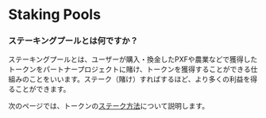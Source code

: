 # Staking Pools

### ステーキングプールとは何ですか？

ステーキングプールとは、ユーザーが購入・換金したPXFや農業などで獲得したトークンをパートナープロジェクトに賭け、トークンを獲得することができる仕組みのことをいいます。ステーク（賭け）すればするほど、より多くの利益を得ることができます。

次のページでは、トークンの[ステーク方法](how-to-stake-tokens.md)について説明します。

